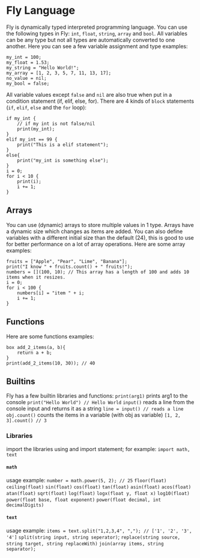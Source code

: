 ﻿# Fly Language
Fly is dynamically typed interpreted programming language. You can use the following types in Fly:
`int`, `float`, `string`, `array` and `bool`. All variables can be any type but not all types are automatically converted to one another.
Here you can see a few variable assignment and type examples:
```
my_int = 100;
my_float = 1.53;
my_string = "Hello World!";
my_array = [1, 2, 3, 5, 7, 11, 13, 17];
no_value = nil;
my_bool = false;
```
All variable values except `false` and `nil` are also true when put in a condition statement (if, elif, else, for).
There are 4 kinds of `block` statements (`if`, `elif`, `else` and the `for` loop):
```
if my_int { 
    // if my int is not false/nil
    print(my_int);
}
elif my_int == 99 {
    print("This is a elif statement");
}
else{
    print("my_int is something else");
}
i = 0;
for i < 10 {
    print(i);
    i += 1;
}
```
## Arrays
You can use (dynamic) arrays to store multiple values in 1 type. Arrays have a dynamic size which changes as items are added. You can also define variables with a different initial size than the default (24), this is good to use for better performance on a lot of array operations. Here are some array examples:
```
fruits = ["Apple", "Pear", "Lime", "Banana"];
print("I know " + fruits.count() + " fruits!");
numbers = [](100, 10); // This array has a length of 100 and adds 10 items when it resizes.
i = 0;
for i < 100 {
    numbers[i] = "item " + i;
    i += 1;
}
```
## Functions
Here are some functions examples:
```
box add_2_items(a, b){
    return a + b;
}
print(add_2_items(10, 30)); // 40
```
## Builtins
Fly has a few builtin libraries and functions:
`print(arg1)` prints arg1 to the console
`print("Hello World") // Hello World`
`input()` reads a line from the console input and returns it as a string
`line = input() // reads a line`
`obj.count()` counts the items in a variable (with obj as variable)
`[1, 2, 3].count() // 3`
### Libraries
import the libraries using and import statement; for example:
`import math, text`
#### `math`
usage example:
`number = math.power(5, 2); // 25`
`floor(float)`
`ceiling(float)`
`sin(float)`
`cos(float)`
`tan(float)`
`asin(float)`
`acos(float)`
`atan(float)`
`sqrt(float)`
`log(float)`
`logx(float y, float x)`
`log10(float)`
`power(float base, float exponent)`
`power(float decimal, int decimalDigits)`
#### `text`
usage example:
`items = text.split("1,2,3,4", ","); // ['1', '2', '3', '4']`
`split(string input, string seperator)`;
`replace(string source, string target, string replaceWith)`
`join(array items, string separator);`